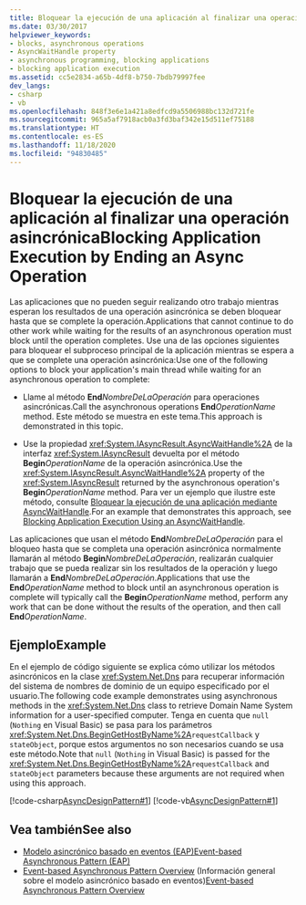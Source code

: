```yaml
---
title: Bloquear la ejecución de una aplicación al finalizar una operación asincrónica
ms.date: 03/30/2017
helpviewer_keywords:
- blocks, asynchronous operations
- AsyncWaitHandle property
- asynchronous programming, blocking applications
- blocking application execution
ms.assetid: cc5e2834-a65b-4df8-b750-7bdb79997fee
dev_langs:
- csharp
- vb
ms.openlocfilehash: 848f3e6e1a421a8edfcd9a5506988bc132d721fe
ms.sourcegitcommit: 965a5af7918acb0a3fd3baf342e15d511ef75188
ms.translationtype: HT
ms.contentlocale: es-ES
ms.lasthandoff: 11/18/2020
ms.locfileid: "94830485"
---
```

# <a name="blocking-application-execution-by-ending-an-async-operation"></a><span data-ttu-id="a1a55-102">Bloquear la ejecución de una aplicación al finalizar una operación asincrónica</span><span class="sxs-lookup"><span data-stu-id="a1a55-102">Blocking Application Execution by Ending an Async Operation</span></span>
<span data-ttu-id="a1a55-103">Las aplicaciones que no pueden seguir realizando otro trabajo mientras esperan los resultados de una operación asincrónica se deben bloquear hasta que se complete la operación.</span><span class="sxs-lookup"><span data-stu-id="a1a55-103">Applications that cannot continue to do other work while waiting for the results of an asynchronous operation must block until the operation completes.</span></span> <span data-ttu-id="a1a55-104">Use una de las opciones siguientes para bloquear el subproceso principal de la aplicación mientras se espera a que se complete una operación asincrónica:</span><span class="sxs-lookup"><span data-stu-id="a1a55-104">Use one of the following options to block your application's main thread while waiting for an asynchronous operation to complete:</span></span>  
  
- <span data-ttu-id="a1a55-105">Llame al método **End**_NombreDeLaOperación_ para operaciones asincrónicas.</span><span class="sxs-lookup"><span data-stu-id="a1a55-105">Call the asynchronous operations **End**_OperationName_ method.</span></span> <span data-ttu-id="a1a55-106">Este método se muestra en este tema.</span><span class="sxs-lookup"><span data-stu-id="a1a55-106">This approach is demonstrated in this topic.</span></span>  
  
- <span data-ttu-id="a1a55-107">Use la propiedad <xref:System.IAsyncResult.AsyncWaitHandle%2A> de la interfaz <xref:System.IAsyncResult> devuelta por el método **Begin**_OperationName_ de la operación asincrónica.</span><span class="sxs-lookup"><span data-stu-id="a1a55-107">Use the <xref:System.IAsyncResult.AsyncWaitHandle%2A> property of the <xref:System.IAsyncResult> returned by the asynchronous operation's **Begin**_OperationName_ method.</span></span> <span data-ttu-id="a1a55-108">Para ver un ejemplo que ilustre este método, consulte [Bloquear la ejecución de una aplicación mediante AsyncWaitHandle](blocking-application-execution-using-an-asyncwaithandle.md).</span><span class="sxs-lookup"><span data-stu-id="a1a55-108">For an example that demonstrates this approach, see [Blocking Application Execution Using an AsyncWaitHandle](blocking-application-execution-using-an-asyncwaithandle.md).</span></span>  
  
 <span data-ttu-id="a1a55-109">Las aplicaciones que usan el método **End**_NombreDeLaOperación_ para el bloqueo hasta que se completa una operación asincrónica normalmente llamarán al método **Begin**_NombreDeLaOperación_, realizarán cualquier trabajo que se pueda realizar sin los resultados de la operación y luego llamarán a **End**_NombreDeLaOperación_.</span><span class="sxs-lookup"><span data-stu-id="a1a55-109">Applications that use the **End**_OperationName_ method to block until an asynchronous operation is complete will typically call the **Begin**_OperationName_ method, perform any work that can be done without the results of the operation, and then call **End**_OperationName_.</span></span>  
  
## <a name="example"></a><span data-ttu-id="a1a55-110">Ejemplo</span><span class="sxs-lookup"><span data-stu-id="a1a55-110">Example</span></span>  
 <span data-ttu-id="a1a55-111">En el ejemplo de código siguiente se explica cómo utilizar los métodos asincrónicos en la clase <xref:System.Net.Dns> para recuperar información del sistema de nombres de dominio de un equipo especificado por el usuario.</span><span class="sxs-lookup"><span data-stu-id="a1a55-111">The following code example demonstrates using asynchronous methods in the <xref:System.Net.Dns> class to retrieve Domain Name System information for a user-specified computer.</span></span> <span data-ttu-id="a1a55-112">Tenga en cuenta que `null` (`Nothing` en Visual Basic) se pasa para los parámetros <xref:System.Net.Dns.BeginGetHostByName%2A>`requestCallback` y `stateObject`, porque estos argumentos no son necesarios cuando se usa este método.</span><span class="sxs-lookup"><span data-stu-id="a1a55-112">Note that `null` (`Nothing` in Visual Basic) is passed for the <xref:System.Net.Dns.BeginGetHostByName%2A>`requestCallback` and `stateObject` parameters because these arguments are not required when using this approach.</span></span>  
  
 [!code-csharp[AsyncDesignPattern#1](../../../samples/snippets/csharp/VS_Snippets_CLR/AsyncDesignPattern/CS/Async_EndBlock.cs#1)]
 [!code-vb[AsyncDesignPattern#1](../../../samples/snippets/visualbasic/VS_Snippets_CLR/AsyncDesignPattern/VB/Async_EndBlock.vb#1)]  
  
## <a name="see-also"></a><span data-ttu-id="a1a55-113">Vea también</span><span class="sxs-lookup"><span data-stu-id="a1a55-113">See also</span></span>

- [<span data-ttu-id="a1a55-114">Modelo asincrónico basado en eventos (EAP)</span><span class="sxs-lookup"><span data-stu-id="a1a55-114">Event-based Asynchronous Pattern (EAP)</span></span>](event-based-asynchronous-pattern-eap.md)
- <span data-ttu-id="a1a55-115">[Event-based Asynchronous Pattern Overview](event-based-asynchronous-pattern-overview.md) (Información general sobre el modelo asincrónico basado en eventos)</span><span class="sxs-lookup"><span data-stu-id="a1a55-115">[Event-based Asynchronous Pattern Overview](event-based-asynchronous-pattern-overview.md)</span></span>
